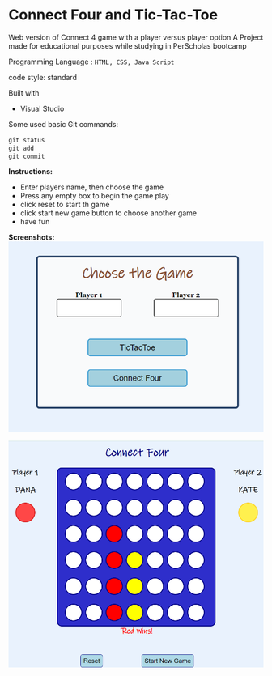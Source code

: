 # Connect Four and Tic-Tac-Toe

Web version of Connect 4 game with a player versus player option
A Project made for educational purposes while studying in PerScholas bootcamp

Programming Language : `HTML, CSS, Java Script`

code style: standard

Built with
* Visual Studio

Some used basic Git commands:
```
git status
git add
git commit
```
**Instructions:**
- Enter players name, then choose the game
- Press any empty box to begin the game play 
- click reset to start th game
- click start new game button to choose another game
- have fun

**Screenshots:**
![welcome page of the game](https://github.com/dseydahmetova/ConnectFour/blob/main/images/welcomepage.PNG?raw=true)

![gamepage](https://github.com/dseydahmetova/ConnectFour/blob/main/images/gamepage.png?raw=true)